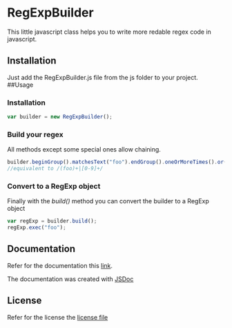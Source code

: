 # RegExpBuilder
This little javascript class helps you to write more redable regex code in javascript.
## Installation
Just add the RegExpBuilder.js file from the js folder to your project.
##Usage

### Installation
```javascript
var builder = new RegExpBuilder();
```
### Build your regex
All methods except some special ones allow chaining.
```javascript
builder.beginGroup().matchesText("foo").endGroup().oneOrMoreTimes().or().matchesFor("0-9").oneOrMoreTimes();
//equivalent to /(foo)+|[0-9]+/
```
### Convert to a RegExp object
Finally with the *build()* method you can convert the builder to a RegExp object
```javascript
var regExp = builder.build();
regExp.exec("foo");
```
## Documentation
Refer for the documentation this [link](http://htmlpreview.github.io/?https://github.com/KaiJanis/RegExpBuilder/blob/master/jsdoc/RegExpBuilder.html).

The documentation was created with [JSDoc](https://github.com/jsdoc3/jsdoc)

## License
Refer for the license the [license file](../master/LICENSE)
